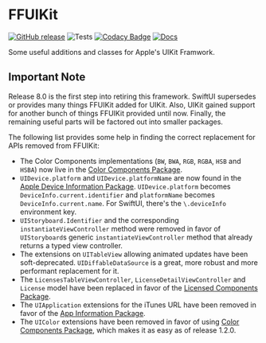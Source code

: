 # FFUIKit

[![GitHub release](https://img.shields.io/github/release/ffried/ffuikit.svg?style=flat)](https://github.com/ffried/FFUIKit/releases/latest)
![Tests](https://github.com/ffried/FFUIKit/workflows/Tests/badge.svg)
[![Codacy Badge](https://api.codacy.com/project/badge/Grade/2cd8044e536c4aefaf022d6552f94adb)](https://www.codacy.com/app/ffried/FFUIKit?utm_source=github.com&amp;utm_medium=referral&amp;utm_content=ffried/FFUIKit&amp;utm_campaign=Badge_Grade)
[![Docs](https://img.shields.io/badge/-documentation-informational)](https://ffried.github.io/FFUIKit)

Some useful additions and classes for Apple's UIKit Framwork.


## Important Note

Release 8.0 is the first step into retiring this framework.
SwiftUI supersedes or provides many things FFUIKit added for UIKit.
Also, UIKit gained support for another bunch of things FFUIKit provided until now.
Finally, the remaining useful parts will be factored out into smaller packages.

The following list provides some help in finding the correct replacement for APIs removed from FFUIKit:

-   The Color Components implementations (`BW`, `BWA`, `RGB`, `RGBA`, `HSB` and `HSBA`) now live in the [Color Components Package](https://github.com/sersoft-gmbh/color-components).
-   `UIDevice.platform` and `UIDevice.platformName` are now found in the [Apple Device Information Package](https://github.com/sersoft-gmbh/apple-device-information).
    `UIDevice.platform` becomes `DeviceInfo.current.identifier` and `platformName` becomes `DeviceInfo.current.name`.
    For SwiftUI, there's the `\.deviceInfo` environment key.
-   `UIStoryboard.Identifier` and the corresponding `instantiateViewController` method were removed in favor of `UIStoryboard`s generic `instantiateViewController` method that already returns a typed view controller.
-   The extensions on `UITableView` allowing animated updates have been soft-deprecated. `UIDiffableDataSource` is a great, more robust and more performant replacement for it.
-   The `LicensesTableViewController`, `LicenseDetailViewController` and `License` model have been replaced in favor of the [Licensed Components Package](https://github.com/sersoft-gmbh/licensed-components).
-   The `UIApplication` extensions for the iTunes URL have been removed in favor of the [App Information Package](https://github.com/sersoft-gmbh/app-information).
-   The `UIColor` extensions have been removed in favor of using [Color Components Package](https://github.com/sersoft-gmbh/color-components), which makes it as easy as of release 1.2.0.
